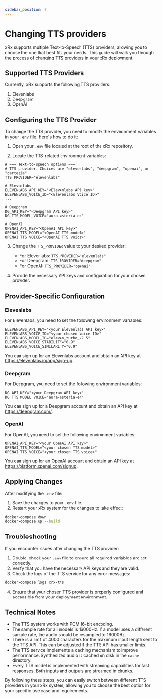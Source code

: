```yaml
---
sidebar_position: 7
---
```


# Changing TTS providers

xRx supports multiple Text-to-Speech (TTS) providers, allowing you to choose the one that best fits your needs. This guide will walk you through the process of changing TTS providers in your xRx deployment.

## Supported TTS Providers

Currently, xRx supports the following TTS providers:

1. Elevenlabs
2. Deepgram
3. OpenAI

## Configuring the TTS Provider

To change the TTS provider, you need to modify the environment variables in your `.env` file. Here's how to do it:

1. Open your `.env` file located at the root of the xRx repository.

2. Locate the TTS-related environment variables:

```
# === Text-to-speech options ===
# TTS provider. Choices are "elevenlabs", "deepgram", "openai", or "cartesia"
TTS_PROVIDER="elevenlabs"

# Elevenlabs
ELEVENLABS_API_KEY="<Elevenlabs API key>"
ELEVENLABS_VOICE_ID="<Elevenlabs Voice ID>"
...

# Deepgram
DG_API_KEY="<Deepgram API key>"
DG_TTS_MODEL_VOICE="aura-asteria-en"

# OpenAI
OPENAI_API_KEY="<OpenAI API key>"
OPENAI_TTS_MODEL="<OpenAI TTS model>"
OPENAI_TTS_VOICE="<OpenAI TTS voice>"
```

3. Change the `TTS_PROVIDER` value to your desired provider:
   - For Elevenlabs: `TTS_PROVIDER="elevenlabs"`
   - For Deepgram: `TTS_PROVIDER="deepgram"`
   - For OpenAI: `TTS_PROVIDER="openai"`

4. Provide the necessary API keys and configuration for your chosen provider.

## Provider-Specific Configuration

### Elevenlabs

For Elevenlabs, you need to set the following environment variables:

```
ELEVENLABS_API_KEY="<your Elevenlabs API key>"
ELEVENLABS_VOICE_ID="<your chosen Voice ID>"
ELEVENLABS_MODEL_ID="eleven_turbo_v2.5"
ELEVENLABS_VOICE_STABILITY="0.9"
ELEVENLABS_VOICE_SIMILARITY="0.9"
```

You can sign up for an Elevenlabs account and obtain an API key at https://elevenlabs.io/app/sign-up.

### Deepgram

For Deepgram, you need to set the following environment variables:

```
DG_API_KEY="<your Deepgram API key>"
DG_TTS_MODEL_VOICE="aura-asteria-en"
```

You can sign up for a Deepgram account and obtain an API key at https://deepgram.com/.

### OpenAI

For OpenAI, you need to set the following environment variables:

```
OPENAI_API_KEY="<your OpenAI API key>"
OPENAI_TTS_MODEL="<your chosen TTS model>"
OPENAI_TTS_VOICE="<your chosen TTS voice>"
```

You can sign up for an OpenAI account and obtain an API key at https://platform.openai.com/signup.


## Applying Changes

After modifying the `.env` file:

1. Save the changes to your `.env` file.
2. Restart your xRx system for the changes to take effect:

```bash
docker-compose down
docker-compose up --build
```

## Troubleshooting

If you encounter issues after changing the TTS provider:

1. Double-check your `.env` file to ensure all required variables are set correctly.
2. Verify that you have the necessary API keys and they are valid.
3. Check the logs of the TTS service for any error messages:

```bash
docker-compose logs xrx-tts
```

4. Ensure that your chosen TTS provider is properly configured and accessible from your deployment environment.

## Technical Notes

- The TTS system works with PCM 16-bit encoding.
- The sample rate for all models is 16000Hz. If a model uses a different sample rate, the audio should be resampled to 16000Hz.
- There is a limit of 4000 characters for the maximum input length sent to the TTS API. This can be adjusted if the TTS API has smaller limits.
- The TTS service implements a caching mechanism to improve performance. Synthesized audio is cached on disk in the `cache` directory.
- Every TTS model is implemented with streaming capabilities for fast responses. Both inputs and outputs are streamed in chunks.

By following these steps, you can easily switch between different TTS providers in your xRx system, allowing you to choose the best option for your specific use case and requirements.

